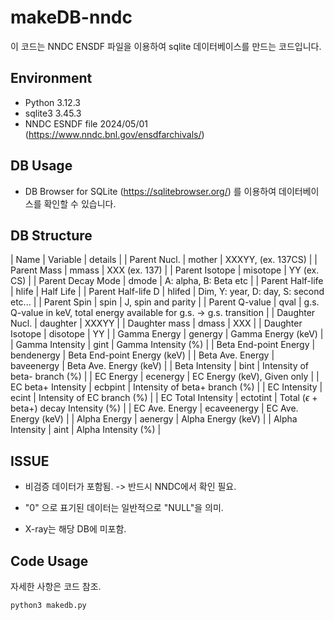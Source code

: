 # makeDB-nndc

이 코드는 NNDC ENSDF 파일을 이용하여 sqlite 데이터베이스를 만드는 코드입니다.

## Environment

- Python 3.12.3
- sqlite3 3.45.3
- NNDC ESNDF file 2024/05/01 (https://www.nndc.bnl.gov/ensdfarchivals/)

## DB Usage

- DB Browser for SQLite (https://sqlitebrowser.org/) 를 이용하여 데이터베이스를 확인할 수 있습니다.

## DB Structure

| Name  | Variable  | details  |
| Parent Nucl.  | mother  | XXXYY, (ex. 137CS)  |
| Parent Mass  | mmass  | XXX (ex. 137)  |
| Parent Isotope  | misotope  | YY (ex. CS)  |
| Parent Decay Mode  | dmode  | A: alpha, B: Beta etc  |
| Parent Half-life  | hlife  | Half Life  |
| Parent Half-life D  | hlifed  | Dim, Y: year, D: day, S: second etc...  |
| Parent Spin  | spin  | J, spin and parity  |
| Parent Q-value  | qval  | g.s. Q-value in keV, total energy available for g.s. -> g.s. transition |
| Daughter Nucl.  | daughter  | XXXYY  |
| Daughter mass  | dmass  | XXX  |
| Daughter Isotope  | disotope  | YY  |
| Gamma Energy  | genergy  | Gamma Energy (keV)  |
| Gamma Intensity  | gint  | Gamma Intensity (%)  |
| Beta End-point Energy | bendenergy  | Beta End-point Energy (keV)  |
| Beta Ave. Energy  | baveenergy  | Beta Ave. Energy (keV)  |
| Beta Intensity  | bint  | Intensity of beta- branch (%)  |
| EC Energy  | ecenergy  | EC Energy (keV), Given only  |
| EC beta+ Intensity  | ecbpint  | Intensity of beta+ branch (%)  |
| EC Intensity  | ecint  | Intensity of EC branch (%)  |
| EC Total Intensity  | ectotint  | Total ($\epsilon$ + beta+) decay Intensity (%) |
| EC Ave. Energy  | ecaveenergy  | EC Ave. Energy (keV)  |
| Alpha Energy  | aenergy  | Alpha Energy (keV)  |
| Alpha Intensity  | aint  | Alpha Intensity (%)  |

## ISSUE

* 비검증 데이터가 포함됨. -> 반드시 NNDC에서 확인 필요.

* "0" 으로 표기된 데이터는 일반적으로 "NULL"을 의미.

* X-ray는 해당 DB에 미포함.

## Code Usage

자세한 사항은 코드 참조.

```python
python3 makedb.py
```
